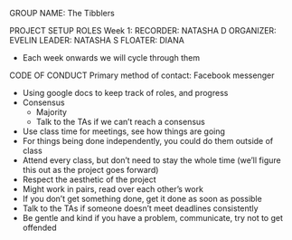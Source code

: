 GROUP NAME: The Tibblers


PROJECT SETUP
ROLES
Week 1:
RECORDER: NATASHA D
ORGANIZER: EVELIN
LEADER: NATASHA S
FLOATER: DIANA
- Each week onwards we will cycle through them

CODE OF CONDUCT
Primary method of contact: Facebook messenger
- Using google docs to keep track of roles, and progress
- Consensus 
    - Majority
    - Talk to the TAs if we can’t reach a consensus 
- Use class time for meetings, see how things are going 
- For things being done independently, you could do them outside of class 
- Attend every class, but don’t need to stay the whole time (we’ll figure this out as the project goes forward)  
- Respect the aesthetic of the project
- Might work in pairs, read over each other’s work 
- If you don’t get something done, get it done as soon as possible
- Talk to the TAs if someone doesn’t meet deadlines consistently 
- Be gentle and kind if you have a problem, communicate, try not to get offended 

